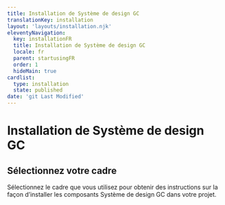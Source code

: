 ```yaml
---
title: Installation de Système de design GC
translationKey: installation
layout: 'layouts/installation.njk'
eleventyNavigation:
  key: installationFR
  title: Installation de Système de design GC
  locale: fr
  parent: startusingFR
  order: 1
  hideMain: true
cardlist:
  type: installation
  state: published
date: 'git Last Modified'
---
```


# Installation de Système de design GC

## Sélectionnez votre cadre

Sélectionnez le cadre que vous utilisez pour obtenir des instructions sur la façon d’installer les composants Système de design GC dans votre projet.
